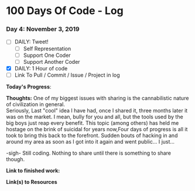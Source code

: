 # 100 Days Of Code - Log

### Day 4: November 3, 2019 

- [ ] DAILY: Tweet!
  - [ ] Self Representation
  - [ ] Support One Coder
  - [ ] Support Another Coder
- [x] DAILY: 1 Hour of code
- [ ] Link To Pull / Commit / Issue / Project in log

**Today's Progress**: 

**Thoughts:** 
One of my biggest issues with sharing is the cannabilistic nature of civilization in general.  
Seriously, Last "cool" idea I have had, once I shared it, three months later it was on the market. I mean, bully for you and all, but the tools used by the big boys just reap every benefit. This topic (among others) has held me hostage on the brink of suicidal for years now,Four days of progress is all it took to bring this back to the forefront. Sudden bouts of hacking in and around my area as soon as I got into it again and went public... I just...

-sigh- Still coding. Nothing to share until there is something to share though.

**Link to finished work:** 

**Link(s) to Resources**
